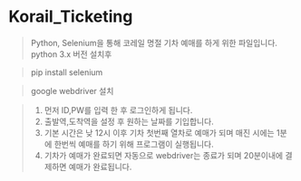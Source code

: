 # Korail_Ticketing
> Python, Selenium을 통해 코레일 명절 기차 예매를 하게 위한 파일입니다.
> python 3.x 버전  설치후

> pip install selenium

> google webdriver 설치

> 1. 먼저 ID,PW를 입력 한 후 로그인하게 됩니다.
> 2. 출발역,도착역을 설정 후 원하는 날짜를 기입합니다.
> 3. 기본 시간은 낮 12시 이후 기차 첫번째 열차로 예매가 되며
>    매진 시에는 1분에 한번씩 예매를 하기 위해 프로그램이 실행됩니다.
> 4. 기차가 예매가 완료되면 자동으로 webdriver는 종료가 되며 20분이내에 결제하면 예매가 완료됩니다.

